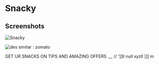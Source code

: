 # Snacky

## Screenshots
![Snacky](https://user-images.githubusercontent.com/78247889/127734161-64753a17-5589-49e8-a583-b13bdcb2f110.png)

![des](https://user-images.githubusercontent.com/78247889/127734177-74efb649-a81c-44c7-8a5b-7a99ba0f8745.png)
 similar :
 zomato

 GET UR SNACKS ON TIPS
 AND AMAZING OFFERS
 .,,,
 //
 ']]ll
 null
 xyzll
 ]]]
 m
 